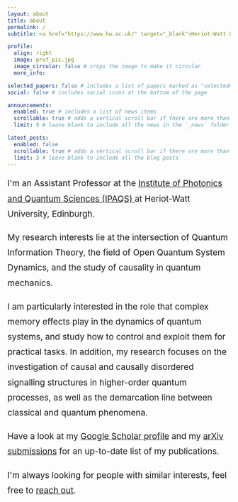 ```yaml
---
layout: about
title: about
permalink: /
subtitle: <a href="https://www.hw.ac.uk/" target="_blank">Heriot-Watt University Edinburgh</a>

profile:
  align: right
  image: prof_pic.jpg
  image_circular: false # crops the image to make it circular
  more_info: 

selected_papers: false # includes a list of papers marked as "selected={true}"
social: false # includes social icons at the bottom of the page

announcements:
  enabled: true # includes a list of news items
  scrollable: true # adds a vertical scroll bar if there are more than 3 news items
  limit: 5 # leave blank to include all the news in the `_news` folder

latest_posts:
  enabled: false
  scrollable: true # adds a vertical scroll bar if there are more than 3 new posts items
  limit: 3 # leave blank to include all the blog posts
---
```


<p style="font-size: 19px; line-height: 1.8;">
  I'm an Assistant Professor at the 
  <a href="https://www.hw.ac.uk/uk/schools/engineering-physical-sciences/institutes/photonics-quantum-sciences.htm" target="_blank">
    Institute of Photonics and Quantum Sciences (IPAQS)
  </a> at Heriot-Watt University, Edinburgh.
</p>

<p style="font-size: 19px; line-height: 1.8;">
  My research interests lie at the intersection of Quantum Information Theory, the field of Open Quantum System Dynamics, and the study of causality in quantum mechanics.
</p>

<p style="font-size: 19px; line-height: 1.8;">
  I am particularly interested in the role that complex memory effects play in the dynamics of quantum systems, and study how to control and exploit them for practical tasks. In addition, my research focuses on the investigation of causal and causally disordered signalling structures in higher-order quantum processes, as well as the demarcation line between classical and quantum phenomena.
</p>

<p style="font-size: 19px; line-height: 1.8;">
  Have a look at my 
  <a href="https://scholar.google.com/citations?user=GSDfoHMAAAAJ&hl=en" target="_blank">Google Scholar profile</a> and my 
  <a href="https://arxiv.org/search/quant-ph?searchtype=author&query=Milz,+S" target="_blank">arXiv submissions</a> for an up-to-date list of my publications.
</p>

<p style="font-size: 19px; line-height: 1.8;">
  I'm always looking for people with similar interests, feel free to 
  <a href="mailto:s.milz@hw.ac.uk">reach out</a>.
</p>


